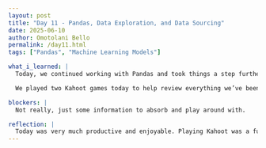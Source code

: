 ```yaml
---
layout: post
title: "Day 11 - Pandas, Data Exploration, and Data Sourcing"
date: 2025-06-10
author: Omotolani Bello
permalink: /day11.html
tags: ["Pandas", "Machine Learning Models"]

what_i_learned: |
  Today, we continued working with Pandas and took things a step further by drafting graphs to find correlations within our dataset. It was interesting to visualize the data and see patterns more clearly. I noticed there was a stronger correlation between age and diagnosis, which might be useful for our research later on. We also learned how to merge two datasets by using their file paths along with the os.path function, which is a useful tool when working with multiple data sources. Although it was a bit tricky at first, practicing with real examples helped it make more sense. It’s starting to feel rewarding to see the pieces come together.

  We played two Kahoot games today to help review everything we’ve been learning about machine learning since last Friday. I actually won one of the games, which made me feel good and showed me I’ve been picking up the material pretty well. In addition to the games, we completed two literature reviews each and searched for datasets and metadata that would help bring more diversity into our project. I was able to find a few good resources and felt especially encouraged by one article I found. The researchers in that paper developed or used a model called PamDerm, which I think could relate well to what we’re trying to do. Overall, it was a productive and encouraging day.

blockers: |
  Not really, just some information to absorb and play around with.

reflection: |
  Today was very much productive and enjoyable. Playing Kahoot was a fun way to review everything we’ve been learning about machine learning, and it helped me realize how much I’ve actually retained. It brought some excitement into the day and gave a nice break from the more technical tasks. I was also really glad we did the literature review today because I came across some interesting research that might be helpful for our project. It was exciting to see how other researchers are approaching similar problems and to discover models like PamDerm that could inspire or support our work. Overall, it felt like a good balance of learning, reviewing, and exploring new ideas.
---
```

